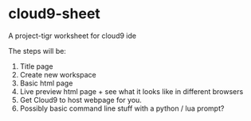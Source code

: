 # cloud9-sheet
A project-tigr worksheet for cloud9 ide

The steps will be: 

1. Title page
2. Create new workspace
3. Basic html page
4. Live preview html page + see what it looks like in different browsers
5. Get Cloud9 to host webpage for you.
6. Possibly basic command line stuff with a python / lua prompt?